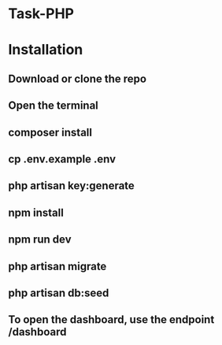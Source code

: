 # Task-PHP
<h1>Installation</h1>
<h2>Download or clone the repo</h2>
<h2>Open the terminal</h2>
<h2>composer install</h2>
<h2>cp .env.example .env</h2>
<h2>php artisan key:generate</h2>
<h2>npm install</h2>
<h2>npm run dev</h2>
<h2>php artisan migrate</h2>
<h2>php artisan db:seed</h2>
<h2>To open the dashboard, use the endpoint /dashboard</h2>
